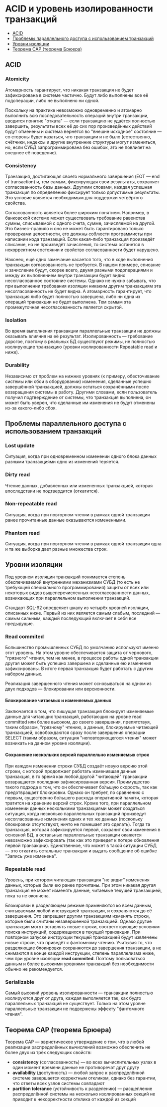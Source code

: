 # ACID и уровень изолированности транзакций

- [ACID](#acid)
- [Проблемы параллельного доступа с использованием транзакций](#проблемы-параллельного-доступа-с-использованием-транзакций)
- [Уровни изоляции](#уровни-изоляции)
- [Теорема CAP (теорема Брюера)](#теорема-cap-теорема-брюера)

## ACID

### Atomicity

Атомарность гарантирует, что никакая транзакция не будет зафиксирована в системе частично. Будут либо выполнены все её подоперации, либо не выполнено ни одной.

Поскольку на практике невозможно одновременно и атомарно выполнить всю последовательность операций внутри транзакции, вводится понятие "отката" — если транзакцию не удаётся полностью завершить, результаты всех её до сих пор произведённых действий будут отменены и система вернётся во "внешне исходное" состояние — со стороны будет казаться, что транзакции и не было (естественно, счётчики, индексы и другие внутренние структуры могут измениться, но, если СУБД запрограммирована без ошибок, это не повлияет на внешнее её поведение).

### Consistency

Транзакция, достигающая своего нормального завершения (EOT — end of transaction) и, тем самым, фиксирующая свои результаты, сохраняет согласованность базы данных. Другими словами, каждая успешная транзакция по определению фиксирует только допустимые результаты. Это условие является необходимым для поддержки четвёртого свойства.

Согласованность является более широким понятием. Например, в банковской системе может существовать требование равенства суммы, списываемой с одного счета, сумме, зачисляемой на другой. Это бизнес-правило и оно не может быть гарантировано только проверками целостности, его должны соблюсти программисты при написании кода транзакций. Если какая-либо транзакция произведёт списание, но не произведёт зачисления, то система останется в некорректном состоянии и свойство согласованности будет нарушено.

Наконец, ещё одно замечание касается того, что в ходе выполнения транзакции согласованность не требуется. В нашем примере, списание и зачисление будут, скорее всего, двумя разными подоперациями и между их выполнением внутри транзакции будет видно несогласованное состояние системы. Однако не нужно забывать, что при выполнении требования изоляции никаким другим транзакциям эта несогласованность не будет видна. А атомарность гарантирует, что транзакция либо будет полностью завершена, либо ни одна из операций транзакции не будет выполнена. Тем самым эта промежуточная несогласованность является скрытой.

### Isolation

Во время выполнения транзакции параллельные транзакции не должны оказывать влияния на её результат. Изолированность — требование дорогое, поэтому в реальных БД существуют режимы, не полностью изолирующие транзакцию (уровни изолированности Repeatable read и ниже).

### Durability

Независимо от проблем на нижних уровнях (к примеру, обесточивание системы или сбои в оборудовании) изменения, сделанные успешно завершённой транзакцией, должны остаться сохранёнными после возвращения системы в работу. Другими словами, если пользователь получил подтверждение от системы, что транзакция выполнена, он может быть уверен, что сделанные им изменения не будут отменены из-за какого-либо сбоя.

## Проблемы параллельного доступа с использованием транзакций

### Lost update

Ситуация, когда при одновременном изменении одного блока данных разными транзакциями одно из изменений теряется.

### Dirty read

Чтение данных, добавленных или измененных транзакцией, которая впоследствии не подтвердится (откатится).

### Non-repeatable read

Ситуация, когда при повторном чтении в рамках одной транзакции ранее прочитанные данные оказываются измененными.

### Phantom read

Ситуация, когда при повторном чтении в рамках одной транзакции одна и та же выборка дает разные множества строк.

## Уровни изоляции

Под уровнем изоляции транзакций понимается степень обеспечиваемой внутренними механизмами СУБД (то есть не требующей специального программирования) защиты от всех или некоторых видов вышеперечисленных несогласованности данных, возникающих при параллельном выполнении транзакций.

Стандарт SQL-92 определяет шкалу из четырёх уровней изоляции, описанных ниже. Первый из них является самым слабым, последний — самым сильным, каждый последующий включает в себя все предыдущие.

### Read commited

Большинство промышленных СУБД по умолчанию используют именно этот уровень. На этом уровне обеспечивается защита от чернового, "грязного" чтения, тем не менее, в процессе работы одной транзакции другая может быть успешно завершена и сделанные ею изменения зафиксированы. В итоге первая транзакция будет работать с другим набором данных.

Реализация завершенного чтения может основываться на одном из двух подходов — блокировании или версионности.

#### Блокирование читаемых и изменяемых данных

Заключается в том, что пишущая транзакция блокирует изменяемые данные для читающих транзакций, работающих на уровне read committed или более высоком, до своего завершения, препятствуя, таким образом, "грязному" чтению, а данные, блокируемые читающей транзакцией, освобождаются сразу после завершения операции SELECT (таким образом, ситуация "неповторяющегося чтения" может возникать на данном уровне изоляции).

#### Сохранение нескольких версий параллельно изменяемых строк

При каждом изменении строки СУБД создаёт новую версию этой строки, с которой продолжает работать изменившая данные транзакция, в то время как любой другой "читающей" транзакции возвращается последняя зафиксированная версия. Преимущество такого подхода в том, что он обеспечивает бо́льшую скорость, так как предотвращает блокировки. Однако он требует, по сравнению с первым, существенно бо́льшего расхода оперативной памяти, которая тратится на хранение версий строк. Кроме того, при параллельном изменении данных несколькими транзакциями может создаться ситуация, когда несколько параллельных транзакций произведут несогласованные изменения одних и тех же данных (поскольку блокировки отсутствуют, ничто не помешает это сделать). Тогда та транзакция, которая зафиксируется первой, сохранит свои изменения в основной БД, а остальные параллельные транзакции окажется невозможно зафиксировать (так как это приведет к потере обновления первой транзакции). Единственное, что может в такой ситуации СУБД — это откатить остальные транзакции и выдать сообщение об ошибке "Запись уже изменена".

### Repeatable read

Уровень, при котором читающая транзакция "не видит" изменения данных, которые были ею ранее прочитаны. При этом никакая другая транзакция не может изменять данные, читаемые текущей транзакцией, пока та не окончена.

Блокировки в разделяющем режиме применяются ко всем данным, считываемым любой инструкцией транзакции, и сохраняются до её завершения. Это запрещает другим транзакциям изменять строки, которые были считаны незавершенной транзакцией. Однако другие транзакции могут вставлять новые строки, соответствующие условиям поиска инструкций, содержащихся в текущей транзакции. При повторном запуске инструкции текущей транзакцией будут извлечены новые строки, что приведёт к фантомному чтению. Учитывая то, что разделяющие блокировки сохраняются до завершения транзакции, а не снимаются в конце каждой инструкции, степень параллелизма ниже, чем при уровне изоляции **read commited**. Поэтому пользоваться данным и более высокими уровнями транзакций без необходимости обычно не рекомендуется.

### Serializable

Самый высокий уровень изолированности — транзакции полностью изолируются друг от друга, каждая выполняется так, как будто параллельных транзакций не существует. Только на этом уровне параллельные транзакции не подвержены эффекту "фантомного чтения".

## Теорема CAP (теорема Брюера)

Теорема CAP — эвристическое утверждение о том, что в любой реализации распределённых вычислений возможно обеспечить не более двух из трёх следующих свойств:

- **consistency** (согласованность) — во всех вычислительных узлах в один момент времени данные не противоречат друг другу
- **availability** (доступность) — любой запрос к распределённой системе завершается корректным откликом, однако без гарантии, что ответы всех узлов системы совпадают
- **partition tolerance** (устойчивость к разделению) — расщепление распределённой системы на несколько изолированных секций не приводит к некорректности отклика от каждой из секций
